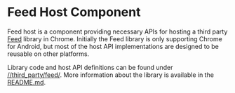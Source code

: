 # Feed Host Component

Feed host is a component providing necessary APIs for hosting a third party
[Feed](https://chromium.googlesource.com/feed) library in Chrome. Initially the
Feed library is only supporting Chrome for Android, but most of the host API
implementations are designed to be reusable on other platforms.

Library code and host API definitions can be found under
[//third_party/feed/](../../third_party/feed/). More information about the
library is available in the [README.md](../../third_party/feed/src/README.md).

